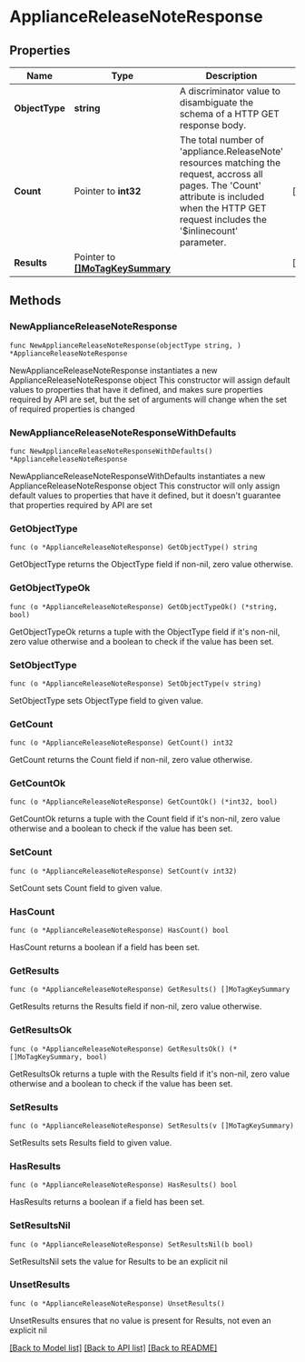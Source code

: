 # ApplianceReleaseNoteResponse

## Properties

Name | Type | Description | Notes
------------ | ------------- | ------------- | -------------
**ObjectType** | **string** | A discriminator value to disambiguate the schema of a HTTP GET response body. | 
**Count** | Pointer to **int32** | The total number of &#39;appliance.ReleaseNote&#39; resources matching the request, accross all pages. The &#39;Count&#39; attribute is included when the HTTP GET request includes the &#39;$inlinecount&#39; parameter. | [optional] 
**Results** | Pointer to [**[]MoTagKeySummary**](MoTagKeySummary.md) |  | [optional] 

## Methods

### NewApplianceReleaseNoteResponse

`func NewApplianceReleaseNoteResponse(objectType string, ) *ApplianceReleaseNoteResponse`

NewApplianceReleaseNoteResponse instantiates a new ApplianceReleaseNoteResponse object
This constructor will assign default values to properties that have it defined,
and makes sure properties required by API are set, but the set of arguments
will change when the set of required properties is changed

### NewApplianceReleaseNoteResponseWithDefaults

`func NewApplianceReleaseNoteResponseWithDefaults() *ApplianceReleaseNoteResponse`

NewApplianceReleaseNoteResponseWithDefaults instantiates a new ApplianceReleaseNoteResponse object
This constructor will only assign default values to properties that have it defined,
but it doesn't guarantee that properties required by API are set

### GetObjectType

`func (o *ApplianceReleaseNoteResponse) GetObjectType() string`

GetObjectType returns the ObjectType field if non-nil, zero value otherwise.

### GetObjectTypeOk

`func (o *ApplianceReleaseNoteResponse) GetObjectTypeOk() (*string, bool)`

GetObjectTypeOk returns a tuple with the ObjectType field if it's non-nil, zero value otherwise
and a boolean to check if the value has been set.

### SetObjectType

`func (o *ApplianceReleaseNoteResponse) SetObjectType(v string)`

SetObjectType sets ObjectType field to given value.


### GetCount

`func (o *ApplianceReleaseNoteResponse) GetCount() int32`

GetCount returns the Count field if non-nil, zero value otherwise.

### GetCountOk

`func (o *ApplianceReleaseNoteResponse) GetCountOk() (*int32, bool)`

GetCountOk returns a tuple with the Count field if it's non-nil, zero value otherwise
and a boolean to check if the value has been set.

### SetCount

`func (o *ApplianceReleaseNoteResponse) SetCount(v int32)`

SetCount sets Count field to given value.

### HasCount

`func (o *ApplianceReleaseNoteResponse) HasCount() bool`

HasCount returns a boolean if a field has been set.

### GetResults

`func (o *ApplianceReleaseNoteResponse) GetResults() []MoTagKeySummary`

GetResults returns the Results field if non-nil, zero value otherwise.

### GetResultsOk

`func (o *ApplianceReleaseNoteResponse) GetResultsOk() (*[]MoTagKeySummary, bool)`

GetResultsOk returns a tuple with the Results field if it's non-nil, zero value otherwise
and a boolean to check if the value has been set.

### SetResults

`func (o *ApplianceReleaseNoteResponse) SetResults(v []MoTagKeySummary)`

SetResults sets Results field to given value.

### HasResults

`func (o *ApplianceReleaseNoteResponse) HasResults() bool`

HasResults returns a boolean if a field has been set.

### SetResultsNil

`func (o *ApplianceReleaseNoteResponse) SetResultsNil(b bool)`

 SetResultsNil sets the value for Results to be an explicit nil

### UnsetResults
`func (o *ApplianceReleaseNoteResponse) UnsetResults()`

UnsetResults ensures that no value is present for Results, not even an explicit nil

[[Back to Model list]](../README.md#documentation-for-models) [[Back to API list]](../README.md#documentation-for-api-endpoints) [[Back to README]](../README.md)


